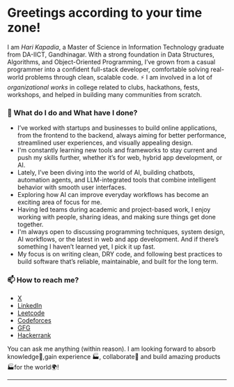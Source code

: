 # Greetings according to your time zone!

I am _Hari Kapadia_, a Master of Science in Information Technology graduate from DA-IICT, Gandhinagar. With a strong foundation in Data Structures, Algorithms, and Object-Oriented Programming, I’ve grown from a casual programmer into a confident full-stack developer, comfortable solving real-world problems through clean, scalable code.
⚡ I am involved in a lot of *organizational works* in college related to clubs, hackathons, fests, workshops, and helped in building many communities from scratch.


### 🌱 What do I do and What have I done? 

- I’ve worked with startups and businesses to build online applications, from the frontend to the backend, always aiming for better performance, streamlined user experiences, and visually appealing design.
- I'm constantly learning new tools and frameworks to stay current and push my skills further, whether it’s for web, hybrid app development, or AI.
- Lately, I’ve been diving into the world of AI, building chatbots, automation agents, and LLM-integrated tools that combine intelligent behavior with smooth user interfaces.
- Exploring how AI can improve everyday workflows has become an exciting area of focus for me.
- Having led teams during academic and project-based work, I enjoy working with people, sharing ideas, and making sure things get done together.
- I'm always open to discussing programming techniques, system design, AI workflows, or the latest in web and app development. And if there’s something I haven’t learned yet, I pick it up fast.
- My focus is on writing clean, DRY code, and following best practices to build software that’s reliable, maintainable, and built for the long term.



### 📫 How to reach me?
- [X](https://x.com/harikapadia999) 
- [LinkedIn](https://www.linkedin.com/in/hari-kapadia-084813217/)
- [Leetcode](https://leetcode.com/u/harikapadia111/)
- [Codeforces](https://codeforces.com/profile/harikapadia999)
- [GFG](https://www.geeksforgeeks.org/user/harikapadia/)
- [Hackerrank](https://www.hackerrank.com/profile/harikapadia111)


You can ask me anything (within reason). I am looking forward to absorb knowledge🧠,gain experience 🏭, collaborate🤝 and build amazing products 🏭for the world🌍!




***




